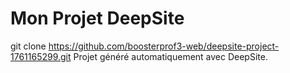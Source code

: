 # Mon Projet DeepSite
git clone https://github.com/boosterprof3-web/deepsite-project-1761165299.git
Projet généré automatiquement avec DeepSite.
